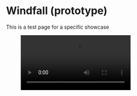 # Windfall (prototype)

This is a test page for a specific showcase

<figure class="video_container">
  <video controls="true" autoplay="true" allowfullscreen="false">
    <source src="/Showcases/Windfall (prototype)/WindfallItchTrailer.mp4" type="video/mp4">
  </video>
</figure>